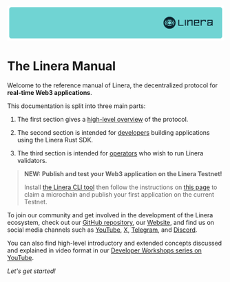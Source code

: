 ![The Linera banner](images/linera_banner_db73e9b.svg)

# The Linera Manual

Welcome to the reference manual of Linera, the decentralized protocol for
**real-time Web3 applications**.

This documentation is split into three main parts:

1. The first section gives a [high-level overview](protocol/overview.md) of the
   protocol.

2. The second section is intended for
   [developers](developers/getting_started.md) building applications using the
   Linera Rust SDK.

3. The third section is intended for [operators](operators/devnets.md) who wish
   to run Linera validators.

> **NEW: Publish and test your Web3 application on the Linera Testnet!**
>
> Install
> [the Linera CLI tool](developers/getting_started/installation.html#installing-from-cratesio)
> then follow the instructions on
> [this page](developers/getting_started/hello_linera.html#using-the-testnet) to
> claim a microchain and publish your first application on the current Testnet.

To join our community and get involved in the development of the Linera
ecosystem, check out our
[GitHub repository](https://github.com/linera-io/linera-protocol), our
[Website](https://linera.io), and find us on social media channels such as
[YouTube](https://www.youtube.com/@linera_io), [X](https://x.com/linera_io),
[Telegram](https://t.me/linera_official), and
[Discord](https://discord.gg/linera).

You can also find high-level introductory and extended concepts discussed and
explained in video format in our
[Developer Workshops series on YouTube](https://www.youtube.com/watch?v=0pym5NkVLWs&list=PLdGxlJxLrfgIk7KsD88FnhILcnnzjyoYK).

_Let's get started!_
